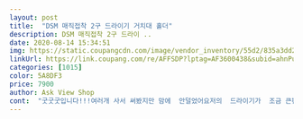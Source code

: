 ```yaml
---
layout: post 
title:  "DSM 매직접착 2구 드라이기 거치대 홀더" 
description: DSM 매직접착 2구 드라이 ..
date: 2020-08-14 15:34:51 
img: https://static.coupangcdn.com/image/vendor_inventory/55d2/835a3dd2ae64e531ccd166cc604a212b5c59aaae58734cee6d5a65f00ef6.jpg 
linkUrl: https://link.coupang.com/re/AFFSDP?lptag=AF3600438&subid=ahnPublicAsk&pageKey=1117296596&itemId=2082428227&vendorItemId=70081466204&traceid=V0-113-c797ac05dba79ba3 
categories: [1015] 
color: 5A8DF3 
price: 7900 
author: Ask View Shop 
cont:  "굿굿굿입니다!!!여러개 사서 써봤지만 맘에  안덜었어요저의  드라이기가  조금 큰편이라 전에꺼는 패스 또패스하다가 요놈 만나구서 이렇게 싹  정리가 됐답니다!!바구니가 두개라서 하나는드라이기 하나는 빗이랑 다른물건 ㅎㅎ 사진에서  참고하세요^<br/>디자인도 실용적이면서 깔끔<br/>접착력 정말 좋아요  이런류 제품 제일 실패하는게 접착인데  정말 최고  만족<br/>한번에 딱 붙어요 접착력 최고! 원래 드라이기 수건 넣는 수납장에 두고 썼는데 떨어뜨리고 그래서 구매했는데 너무 좋아요<br/>" 
---
```

